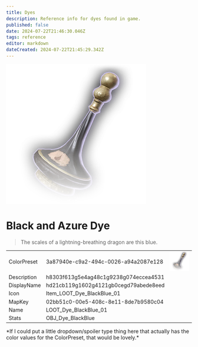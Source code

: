 ```yaml
---
title: Dyes
description: Reference info for dyes found in game.
published: false
date: 2024-07-22T21:46:30.046Z
tags: reference
editor: markdown
dateCreated: 2024-07-22T21:45:29.342Z
---
```


![](/information/icons/item_loot_dye_blackblue_01.png)

# Black and Azure Dye

> The scales of a lightning-breathing dragon are this blue.

|     |     |     |
| --- | --- | --- |
| ColorPreset | 3a87940e-c9a2-494c-0026-a94a2087e128 | ![](/information/icons/item_loot_dye_blackblue_01-tooltip.png) |
| Description | h8303f613g5e4ag48c1g9238g074eccea4531 |
| DisplayName | hd21cb119g1602g4121gb0cegd79abede8eed |
| Icon | Item\_LOOT\_Dye\_BlackBlue\_01 |
| MapKey | 02bb51c0-00e5-408c-8e11-8de7b9580c04 |
| Name | LOOT\_Dye\_BlackBlue\_01 |
| Stats | OBJ\_Dye\_BlackBlue |

\*If I could put a little dropdown/spoiler type thing here that actually has the color values for the ColorPreset, that would be lovely.\*